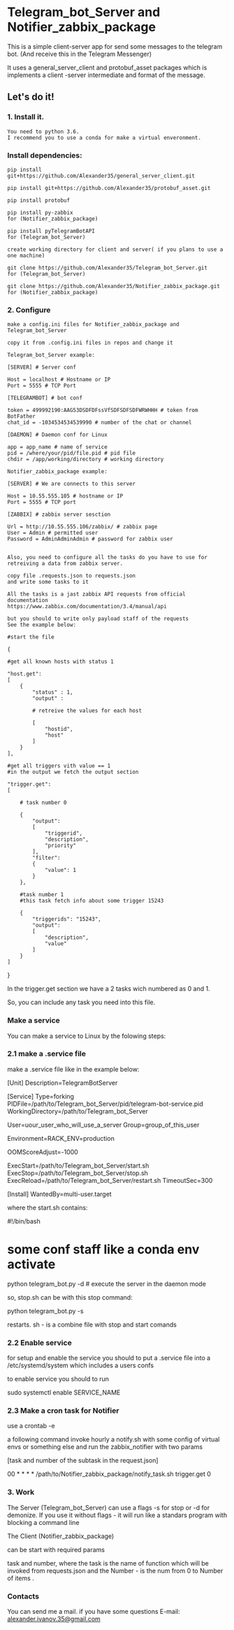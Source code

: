 # Telegram_bot_Server and Notifier_zabbix_package 
This is a simple client-server app for send some messages to the telegram bot. (And receive this in the Telegram Messenger)

It uses a general_server_client and protobuf_asset packages which is implements a client -server intermediate and format of the message.

## Let's do it!

### 1. Install it.
	You need to python 3.6. 
	I recommend you to use a conda for make a virtual enveronment.
###	Install dependencies:

	pip install git+https://github.com/Alexander35/general_server_client.git

	pip install git+https://github.com/Alexander35/protobuf_asset.git

	pip install protobuf

	pip install py-zabbix 
	for (Notifier_zabbix_package)

	pip install pyTelegramBotAPI 
	for (Telegram_bot_Server)

	create working directory for client and server( if you plans to use a one machine) 

	git clone https://github.com/Alexander35/Telegram_bot_Server.git
	for (Telegram_bot_Server)

	git clone https://github.com/Alexander35/Notifier_zabbix_package.git
	for (Notifier_zabbix_package)

### 2. Configure

	make a config.ini files for Notifier_zabbix_package and Telegram_bot_Server

	copy it from .config.ini files in repos and change it 

	Telegram_bot_Server example:

	[SERVER] # Server conf

	Host = localhost # Hostname or IP
	Port = 5555 # TCP Port

	[TELEGRAMBOT] # bot conf

	token = 499992190:AAG53DSDFDFssVfSDFSDFSDFWRWHHH # token from BotFather
	chat_id = -1034534534539990 # number of the chat or channel

	[DAEMON] # Daemon conf for Linux 

	app = app_name # name of service
	pid = /where/your/pid/file.pid # pid file
	chdir = /app/working/directory # working directory

	Notifier_zabbix_package example:

	[SERVER] # We are connects to this server

	Host = 10.55.555.105 # hostname or IP 
	Port = 5555 # TCP port

	[ZABBIX] # zabbix server sesction

	Url = http://10.55.555.106/zabbix/ # zabbix page
	User = Admin # permitted user
	Password = AdminAdminAdmin # password for zabbix user


	Also, you need to configure all the tasks do you have to use for retreiving a data from zabbix server.

	copy file .requests.json to requests.json 
	and write some tasks to it

	All the tasks is a jast zabbix API requests from official documentation 
	https://www.zabbix.com/documentation/3.4/manual/api

	but you should to write only payload staff of the requests
	See the example below:

	#start the file

	{

	#get all known hosts with status 1

	"host.get": 
	[
		{
	    	"status" : 1,
		    "output" :

		    # retreive the values for each host  

			[
				"hostid",
				"host"
			]
		}
	],

	#get all triggers vith value == 1
	#in the output we fetch the output section

	"trigger.get":
	[

		# task number 0

		{
	        "output":
	        [
	        	"triggerid",
	            "description",
	            "priority"
	        ],
	        "filter": 
	        {
	            "value": 1
	        }
		},

		#task number 1
		#this task fetch info about some trigger 15243
	
		{
			"triggerids": "15243",
        	"output":
        	[ 
    			"description", 
    			"value"
    		]
        }
    ]
}

In the trigger.get section we have a 2 tasks wich numbered as 0 and 1.

So, you can include any task you need into this file.


### Make a service 

You can make a service to Linux by the folowing steps:

### 2.1 make a .service file

make a .service file like in the example below:

[Unit]
Description=TelegramBotServer

[Service]
Type=forking
PIDFile=/path/to/Telegram_bot_Server/pid/telegram-bot-service.pid
WorkingDirectory=/path/to/Telegram_bot_Server

User=uour_user_who_will_use_a_server
Group=group_of_this_user

Environment=RACK_ENV=production

OOMScoreAdjust=-1000

ExecStart=/path/to/Telegram_bot_Server/start.sh
ExecStop=/path/to/Telegram_bot_Server/stop.sh
ExecReload=/path/to/Telegram_bot_Server/restart.sh
TimeoutSec=300

[Install]
WantedBy=multi-user.target


where the start.sh contains:

\#!/bin/bash
# some conf staff like a conda env activate 
python telegram_bot.py -d # execute the server in the daemon mode

so, stop.sh can be with this stop command:

python telegram_bot.py -s 

restarts. sh - is a combine file with stop and start comands

### 2.2 Enable service

for setup and enable the service you should to 
put a .service file into a  /etc/systemd/system which includes a users confs

to enable service you should to run

sudo systemctl enable SERVICE_NAME

### 2.3 Make a cron task for Notifier

use a crontab -e 

a following command invoke hourly a notify.sh with some config of virtual envs or something else and run the zabbix_notifier with two params

[task and number of the subtask in the request.json]

00 * * * * /path/to/Notifier_zabbix_package/notify_task.sh trigger.get 0

### 3. Work

The Server (Telegram_bot_Server) can use a flags -s for stop or -d for demonize. If you use it without flags - it will run like a standars program with blocking a command line

The Client (Notifier_zabbix_package)

can be start with required params

task and number, where the task is the name of function which will be invoked from requests.json and the Number - is the num from 0 to Number of items .


### Contacts

You can send me a mail. if you have some questions
E-mail: alexander.ivanov.35@gmail.com